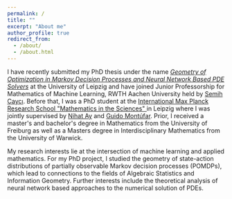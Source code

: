 ```yaml
---
permalink: /
title: ""
excerpt: "About me"
author_profile: true
redirect_from: 
  - /about/
  - /about.html
---
```


I have recently submitted my PhD thesis under the name [*Geometry of Optimization in Markov Decision Processes and Neural Network Based PDE Solvers*](../files/thesis-jm.pdf) at the University of Leipzig and have joined Junior Professorship for Mathematics of Machine Learning, RWTH Aachen University held by [Semih Çaycı](https://www.mathc.rwth-aachen.de/~cayci/home/). 
Before that, I was a PhD student at the [International Max Planck Research School "Mathematics in the Sciences" ](https://www.imprs-mis.mpg.de/) in Leipzig where I was jointly supervised by [Nihat Ay](https://www.dsf.tuhh.de/index.php/team/nihatay/) and [Guido Montúfar](https://www.math.ucla.edu/~montufar/).
Prior, I received a master's and bachelor's degree in Mathematics from the University of Freiburg as well as a Masters degree in Interdisciplinary Mathematics from the  University of Warwick. 

My research interests lie at the intersection of machine learning and applied mathematics. For my PhD project, I studied the geometry of state-action distributions of partially observable Markov decision processes (POMDPs), which lead to connections to the fields of Algebraic Statistics and Information Geometry. Further interests include the theoretical analysis of neural network based approaches to the numerical solution of PDEs. 
